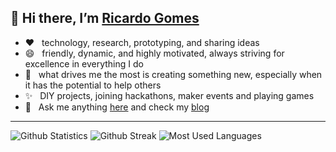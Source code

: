 ## 👋 Hi there, I’m [Ricardo Gomes](https://ricardo.heptasoft.com/aboutme/)

- ❤️ &nbsp; technology, research, prototyping, and sharing ideas
- 😄 &nbsp; friendly, dynamic, and highly motivated, always striving for excellence in everything I do
- 🌱 &nbsp; what drives me the most is creating something new, especially when it has the potential to help others
- ✨ &nbsp; DIY projects, joining hackathons, maker events and playing games
- 💬 &nbsp; Ask me anything [here](https://github.com/organom/organom/issues/) and check my [blog](https://ricardo.heptasoft.com)
----

![Github Statistics](https://github-readme-stats-eight-theta.vercel.app/api?username=organom&show_icons=true&hide_border=true&theme=dark&include_all_commits=true&count_private=true)
![Github Streak](https://github-readme-streak-stats.herokuapp.com/?user=organom&theme=dark&hide_border=true)
![Most Used Languages](https://github-readme-stats-eight-theta.vercel.app/api/top-langs/?username=organom&show_icons=true&theme=dark&hide_border=true&include_all_commits=true&count_private=true&layout=compact&langs_count=8&exclude_repo=3dPrinterV2&exclude_repo=3dPrinterV1)


